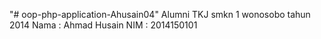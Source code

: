 "# oop-php-application-Ahusain04" 
Alumni TKJ smkn  1 wonosobo tahun 2014
Nama : Ahmad Husain
NIM  : 2014150101
